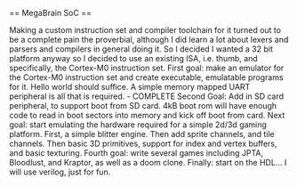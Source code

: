 == MegaBrain SoC ==

Making a custom instruction set and compiler toolchain for it turned out to be 
a complete pain the proverbial, although I did learn a lot about lexers and 
parsers and compilers in general doing it.
    So I decided I wanted a 32 bit platform anyway so I decided to use an 
existing ISA, i.e. thumb, and specifically, the Cortex-M0 instruction set.
    First goal: make an emulator for the Cortex-M0 instruction set and create
executable, emulatable programs for it. Hello world should suffice. A simple 
memory mapped UART peripheral is all that is required. - COMPLETE
    Second Goal: Add in SD card peripheral, to support boot from SD card. 4kB boot rom will have enough code to read in boot sectors into memory and kick off boot from card.
    Next goal: start emulating the hardware required for a simple 2d/3d 
gaming platform. First, a simple blitter engine. Then add sprite channels, and tile channels. Then basic 3D primitives, support for index and vertex buffers, and basic texturing.
    Fourth goal: write several games including JPTA, Bloodlust, and Kraptor, as well as a doom clone.
    Finally: start on the HDL... I will use verilog, just for fun.


